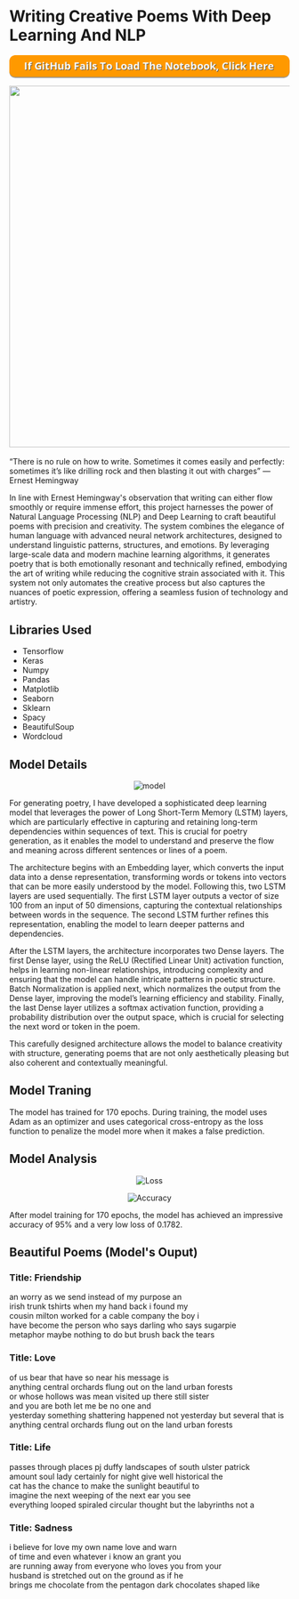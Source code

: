 # Writing Creative Poems With Deep Learning And NLP
<p align="center">
<a href="https://nbviewer.jupyter.org/github/NavinBondade/Lisa-An-AI-That-Writes-Lovely-Poems/blob/main/Notebook/Poem_Writing_AI%20%282%29.ipynb" target="_blank">
  <img align="center"  src="https://github.com/NavinBondade/Distinguishing-Fake-And-Real-News-With-Deep-Learning/blob/main/Graphs/button_if-github-fails-to-load-the-notebook-click-here%20(4).png?raw=true"/>
</a>
</p>
<img src="https://compote.slate.com/images/90194c2c-a99e-4c6f-9615-d9df031b6586.jpg" width="950" height="650">
<p>“There is no rule on how to write. Sometimes it comes easily and perfectly: sometimes it’s like drilling rock and then blasting it out with charges” — Ernest Hemingway</p></p>In line with Ernest Hemingway's observation that writing can either flow smoothly or require immense effort, this project harnesses the power of Natural Language Processing (NLP) and Deep Learning to craft beautiful poems with precision and creativity. The system combines the elegance of human language with advanced neural network architectures, designed to understand linguistic patterns, structures, and emotions. By leveraging large-scale data and modern machine learning algorithms, it generates poetry that is both emotionally resonant and technically refined, embodying the art of writing while reducing the cognitive strain associated with it. This system not only automates the creative process but also captures the nuances of poetic expression, offering a seamless fusion of technology and artistry.
</p>
<h2>Libraries Used</h2>
<ul>
  <li>Tensorflow</li>
  <li>Keras</li>
  <li>Numpy</li>
  <li>Pandas </li>
  <li>Matplotlib</li>
  <li>Seaborn</li>
  <li>Sklearn</li>
  <li>Spacy</li>
  <li>BeautifulSoup</li>
  <li>Wordcloud</li>
</ul>
<h2>Model Details</h2>
<p align="center">
<img src="https://github.com/NavinBondade/Lisa-An-AI-That-Writes-Lovely-Poems/blob/main/Graphs/Model.png" alt="model" >
</p> 
<p>For generating poetry, I have developed a sophisticated deep learning model that leverages the power of Long Short-Term Memory (LSTM) layers, which are particularly effective in capturing and retaining long-term dependencies within sequences of text. This is crucial for poetry generation, as it enables the model to understand and preserve the flow and meaning across different sentences or lines of a poem.

The architecture begins with an Embedding layer, which converts the input data into a dense representation, transforming words or tokens into vectors that can be more easily understood by the model. Following this, two LSTM layers are used sequentially. The first LSTM layer outputs a vector of size 100 from an input of 50 dimensions, capturing the contextual relationships between words in the sequence. The second LSTM further refines this representation, enabling the model to learn deeper patterns and dependencies.

After the LSTM layers, the architecture incorporates two Dense layers. The first Dense layer, using the ReLU (Rectified Linear Unit) activation function, helps in learning non-linear relationships, introducing complexity and ensuring that the model can handle intricate patterns in poetic structure. Batch Normalization is applied next, which normalizes the output from the Dense layer, improving the model’s learning efficiency and stability. Finally, the last Dense layer utilizes a softmax activation function, providing a probability distribution over the output space, which is crucial for selecting the next word or token in the poem.

This carefully designed architecture allows the model to balance creativity with structure, generating poems that are not only aesthetically pleasing but also coherent and contextually meaningful.</p>
<h2>Model Traning</h2>
<p>The model has trained for 170 epochs. During training, the model uses Adam as an optimizer and uses categorical cross-entropy as the loss function to penalize the model more when it makes a false prediction.</p>
<h2>Model Analysis</h2>
<p align="center">
<img src="https://github.com/NavinBondade/Lisa-An-AI-That-Writes-Lovely-Poems/blob/main/Graphs/Loss.png" alt="Loss" >
</p>
<p align="center">
<img src="https://github.com/NavinBondade/Lisa-An-AI-That-Writes-Lovely-Poems/blob/main/Graphs/Accuracy.png" alt="Accuracy" >
</p>
<p>After model training for 170 epochs, the model has achieved an impressive accuracy of 95% and a very low loss of 0.1782.</p>
<h2>Beautiful Poems (Model's Ouput)</h2>
<h3>Title: Friendship</h3>
<p>an worry as we send instead of my purpose an <br>
irish trunk tshirts when my hand back i found my <br>
cousin milton worked for a cable company the boy i <br>
have become the person who says darling who says sugarpie <br>
metaphor maybe nothing to do but brush back the tears</p>
<h3>Title: Love</h3>
<p>of us bear that have so near his message is <br>
anything central orchards flung out on the land urban forests <br>
or whose hollows was mean visited up there still sister <br>
and you are both let me be no one and <br>
yesterday something shattering happened not yesterday but several that is <br>
anything central orchards flung out on the land urban forests</p>
<h3>Title: Life</h3>
<p>passes through places pj duffy landscapes of south ulster patrick <br>
amount soul lady certainly for night give well historical the <br>
cat has the chance to make the sunlight beautiful to <br>
imagine the next weeping of the next ear you see <br>
everything looped spiraled circular thought but the labyrinths not a</p>
<h3>Title: Sadness</h3>
<p>i believe for love my own name love and warn <br>
of time and even whatever i know an grant you <br>
are running away from everyone who loves you from your <br>
husband is stretched out on the ground as if he <br>
brings me chocolate from the pentagon dark chocolates shaped like</p>
